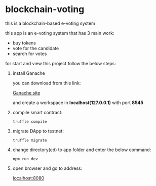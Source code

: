# blockchain-voting
this is a blockchain-based e-voting system

this app is an e-voting system that has 3 main work:
+ buy tokens
+ vote for the candidate
+ search for votes

for start and view this project follow the below steps:

1. install Ganache
   
   you can download from this link:

   [Ganache site](https://www.trufflesuite.com/ganache)

   and create a workspace in **localhost(127.0.0.1)** with port **8545**

2. compile smart contract:
   
   `truffle compile`

3. migrate DApp to testnet:

    `truffle migrate`

4. change directory(cd) to app folder and enter the below command:
   
   `npm run dev`

5. open browser and go to address: 
   
   [localhost:8080](http://localhost:8080)
